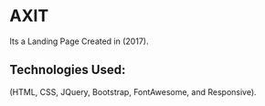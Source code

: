 # AXIT
Its a Landing Page Created in (2017).

## Technologies Used:

(HTML, CSS, JQuery, Bootstrap, FontAwesome, and Responsive).
